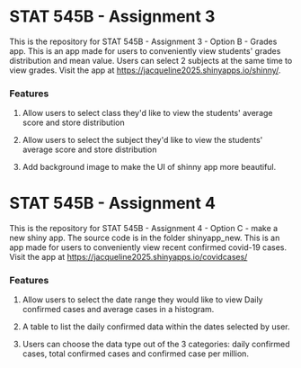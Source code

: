 # STAT 545B - Assignment 3

This is the repository for STAT 545B - Assignment 3 - Option B - Grades app.
This is an app made for users to conveniently view students' grades distribution and mean value. Users can select 2 subjects at the same time to view grades.
Visit the app at https://jacqueline2025.shinyapps.io/shinny/.

### Features

1. Allow users to select class they'd like to view the students' average score and store distribution

2. Allow users to select the subject they'd like to view the students' average score and store distribution

3. Add background image to make the UI of shinny app more beautiful.


# STAT 545B - Assignment 4

This is the repository for STAT 545B - Assignment 4 - Option C - make a new shiny app.
The source code is in the folder shinyapp_new.
This is an app made for users to conveniently view recent confirmed covid-19 cases.
Visit the app at https://jacqueline2025.shinyapps.io/covidcases/

### Features

1. Allow users to select the date range they would like to view Daily confirmed cases and average cases in a histogram.

2. A table to list the daily  confirmed data within the dates selected by user.

3. Users can choose the data type out of the 3 categories: daily confirmed cases, total confirmed cases and confirmed case per million.
